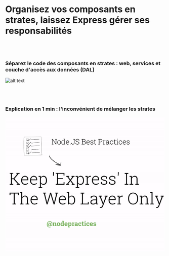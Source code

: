 # Organisez vos composants en strates, laissez Express gérer ses responsabilités

<br/><br/>

 ### Séparez le code des composants en strates : web, services et couche d'accès aux données (DAL)

![alt text](https://github.com/goldbergyoni/nodebestpractices/blob/master/assets/images/structurebycomponents.PNG "Séparez le code des composants en strates")

 <br/><br/>

### Explication en 1 min : l'inconvénient de mélanger les strates

![alt text](https://github.com/goldbergyoni/nodebestpractices/blob/master/assets/images/keepexpressinweb.gif "L'inconvénient de mélanger les strates")
